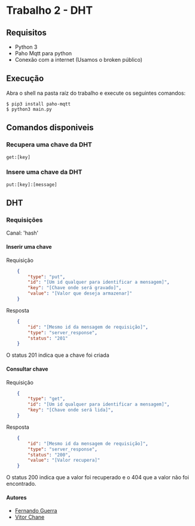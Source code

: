 # Trabalho 2 - DHT

## Requisitos

- Python 3
- Paho Mqtt para python 
- Conexão com a internet (Usamos o broken público)

## Execução

Abra o shell na pasta raíz do trabalho e execute os seguintes comandos:

```
$ pip3 install paho-mqtt
$ python3 main.py
```

## Comandos disponiveis

### Recupera uma chave da DHT
```
get:[key]
``` 

### Insere uma chave da DHT
```
put:[key]:[message]
```

## DHT

### Requisições

Canal: 'hash'

#### Inserir uma chave

Requisição

```json
    {
        "type": "put",
        "id": "[Um id qualquer para identificar a mensagem]",
        "key": "[Chave onde será gravado]",
        "value": "[Valor que deseja armazenar]"
    }
```

Resposta

```json
    {
        "id": "[Mesmo id da mensagem de requisição]",
        "type": "server_response",
        "status": "201"
    }
```

O status 201 indica que a chave foi criada

#### Consultar chave

Requisição

```json
    {
        "type": "get",
        "id": "[Um id qualquer para identificar a mensagem]",
        "key": "[Chave onde será lida]",
    }
```

Resposta

```json
    {
        "id": "[Mesmo id da mensagem de requisição]",
        "type": "server_response",
        "status": "200",
        "value": "[Valor recupera]"
    }
```

O status 200 indica que a valor foi recuperado e o 404 que a valor não foi encontrado.

#### Autores
- <a href="https://github.com/Pequem" target="_blank">Fernando Guerra</a>
- <a href="https://github.com/vitorchane" target="_blank">Vitor Chane</a>